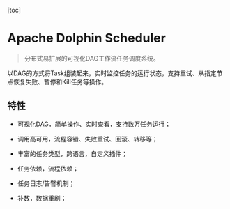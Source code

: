 [toc]

# Apache Dolphin Scheduler

> 分布式易扩展的可视化DAG工作流任务调度系统。

以DAG的方式将Task组装起来，实时监控任务的运行状态，支持重试、从指定节点恢复失败、暂停和Kill任务等操作。

## 特性

- 可视化DAG，简单操作、实时查看，支持数万任务运行；

- 调用高可用，流程容错、失败重试、回滚、转移等；

- 丰富的任务类型，跨语言，自定义插件；

- 任务依赖，流程依赖；

- 任务日志/告警机制；

- 补数，数据重刷；

  


